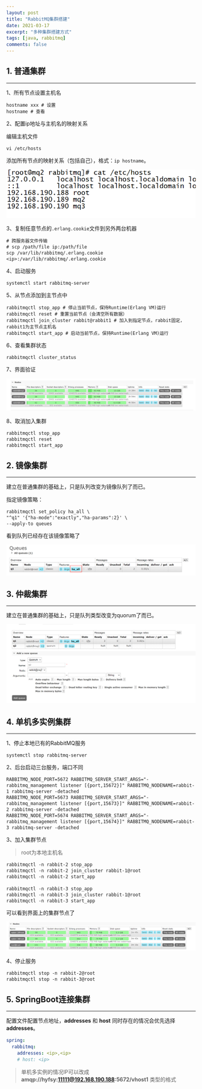 ```yaml
---
layout: post
title: "RabbitMQ集群搭建"
date: 2021-03-17
excerpt: "多种集群搭建方式"
tags: [java, rabbitmq]
comments: false
---
```










## 1. 普通集群

---

1、所有节点设置主机名

```shell
hostname xxx # 设置
hostname # 查看
```



2、配置ip地址与主机名的映射关系

编辑主机文件

```shell
vi /etc/hosts
```

添加所有节点的映射关系（包括自己），格式：`ip hostname`。

![hosts](../images/2021/03/17/001.png)



3、复制任意节点的`.erlang.cookie`文件到另外两台机器

```shell
# 跨服务器文件传输
# scp /path/file ip:/path/file
scp /var/lib/rabbitmq/.erlang.cookie <ip>:/var/lib/rabbitmq/.erlang.cookie
```



4、启动服务

```shell
systemctl start rabbitmq-server
```



5、从节点添加到主节点中

```shell
rabbitmqctl stop_app # 停止当前节点，保持Runtime(Erlang VM)运行
rabbitmqctl reset # 重置当前节点（会清空所有数据）
rabbitmqctl join_cluster rabbit@rabbit1 # 加入到指定节点，rabbit固定，rabbit1为主节点主机名
rabbitmqctl start_app # 启动当前节点，保持Runtime(Erlang VM)运行
```



6、查看集群状态

```shell
rabbitmqctl cluster_status
```



7、界面验证

![nodes](../images/2021/03/17/002.png)



8、取消加入集群

```shell
rabbitmqctl stop_app
rabbitmqctl reset
rabbitmqctl start_app
```





## 2. 镜像集群

---

建立在普通集群的基础上，只是队列改变为镜像队列了而已。

指定镜像策略：

```shell
rabbitmqctl set_policy ha_all \
"^q1" '{"ha-mode":"exactly","ha-params":2}' \
--apply-to queues
```



看到队列已经存在该镜像策略了

![ha_policy](../images/2021/03/17/003.png)





## 3. 仲裁集群

---

建立在普通集群的基础上，只是队列类型改变为quorum了而已。

![quorum](../images/2021/03/17/004.png)





## 4. 单机多实例集群

---



1、停止本地已有的RabbitMQ服务

```shell
systemctl stop rabbitmq-server
```

2、后台启动三台服务，端口不同

```shell
RABBITMQ_NODE_PORT=5672 RABBITMQ_SERVER_START_ARGS="-rabbitmq_management listener [{port,15672}]" RABBITMQ_NODENAME=rabbit-1 rabbitmq-server -detached
RABBITMQ_NODE_PORT=5673 RABBITMQ_SERVER_START_ARGS="-rabbitmq_management listener [{port,15673}]" RABBITMQ_NODENAME=rabbit-2 rabbitmq-server -detached
RABBITMQ_NODE_PORT=5674 RABBITMQ_SERVER_START_ARGS="-rabbitmq_management listener [{port,15674}]" RABBITMQ_NODENAME=rabbit-3 rabbitmq-server -detached
```



3、加入集群节点

> root为本地主机名

```shell
rabbitmqctl -n rabbit-2 stop_app
rabbitmqctl -n rabbit-2 join_cluster rabbit-1@root
rabbitmqctl -n rabbit-2 start_app

rabbitmqctl -n rabbit-3 stop_app
rabbitmqctl -n rabbit-3 join_cluster rabbit-1@root
rabbitmqctl -n rabbit-3 start_app
```

可以看到界面上的集群节点了

![single_cluster](../images/2021/03/17/005.png)



4、停止服务

```shell
rabbitmqctl stop -n rabbit-2@root
rabbitmqctl stop -n rabbit-3@root
```





## 5. SpringBoot连接集群

---

配置文件配置节点地址，**addresses** 和 **host** 同时存在的情况会优先选择 **addresses**。

```yaml
spring:
  rabbitmq:
    addresses: <ip>,<ip>
	# host: <ip>
```

> 单机多实例的情况IP可以改成 **amqp://hyfsy:11111@192.168.190.188:5672/vhost1** 类型的格式



